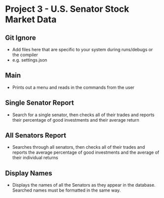 # Project 3 - U.S. Senator Stock Market Data

## Git Ignore
- Add files here that are specific to your system during runs/debugs or the compiler
- e.g. settings.json

## Main
- Prints out a menu and reads in the commands from the user

## Single Senator Report
- Search for a single senator, then checks all of their trades and reports their percentage of good investments and their average return

## All Senators Report
- Searches through all senators, then checks all of their trades and reports the average percentage of good investments and the average of their individual returns

## Display Names
- Displays the names of all the Senators as they appear in the database. Searched names must be formatted in the same way.
